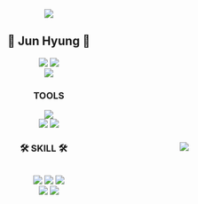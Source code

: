 <div align="center">

<img src="https://capsule-render.vercel.app/api?type=Waving&color=gradient&customColorList=2E4374,4B527E,7C81AD,E5C3A6,30&height=150&section=header&text=JunHyung&fontColor=ffffff&fontSize=70&animation=fadeIn&fontAlignY=55">

  
  
## 👋 Jun Hyung 👋 
<img src="https://hits.seeyoufarm.com/api/count/incr/badge.svg?url=https%3A%2F%2Fgithub.com%2Fjunhyung001&count_bg=%2379C83D&title_bg=%23555555&icon=github.svg&icon_color=%23E7E7E7&title=hits&edge_flat=false(https://hits.seeyoufarm.com)">
<a href="https://velog.io/@junhyung">
<img src="https://img.shields.io/badge/-TechBlog-20C997?style=flat-square&logo=Velog&logoColor=white&"/></a> 

<div aling="right">
<img src="http://mazassumnida.wtf/api/v2/generate_badge?boj=jun_hyung"/>
</div>

### TOOLS
<div align="center>

  <img src="https://img.shields.io/badge/Git-F05032.svg?&style=flat-square&logo=Git&logoColor=white"/>
  <img src= "https://img.shields.io/badge/Visual%20Studio%20Code-007ACC.svg?&style=flat-square&logo=Visual%20Studio%20Code&logoColor=white">
  <br>
  <img src="https://img.shields.io/badge/linux-FCC624?style=flat-square&logo=linux&logoColor=black">
  <img src="https://img.shields.io/badge/Notion-f7f6f2?style=flat&logo=Notion&logoColor=black">
  <br> 

</div>


<div align="center">
  
  <img align="right" src="https://github-readme-stats.vercel.app/api/top-langs/?username=junhyung001&layout=compact&hide=javascript,css,scss&theme=dracula&langs_count=8"/>
  
  ### 🛠 SKILL 🛠
  
  <br>
  <img src="https://img.shields.io/badge/JavaScript-F7DF1E?style=flat-square&logo=JavaScript&logoColor=white">
  <img src="https://img.shields.io/badge/HTML5-E34F26?style=flat-square&logo=HTML5&logoColor=white">
  <img src="https://img.shields.io/badge/CSS3-1572B6?style=flat-square&logo=CSS3&logoColor=white">


  <br>
  <img src="https://img.shields.io/badge/python-3776AB?style=flat-square&logo=python&logoColor=white"> 
  <img src="https://img.shields.io/badge/django-092E20?style=flat-square&logo=django&logoColor=white">

</div>
</div>